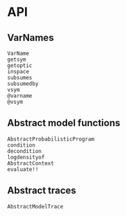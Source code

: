 # API

## VarNames

```@docs
VarName
getsym
getoptic
inspace
subsumes
subsumedby
vsym
@varname
@vsym
```

## Abstract model functions

```@docs
AbstractProbabilisticProgram
condition
decondition
logdensityof
AbstractContext
evaluate!!
```

## Abstract traces

```@docs
AbstractModelTrace
```
